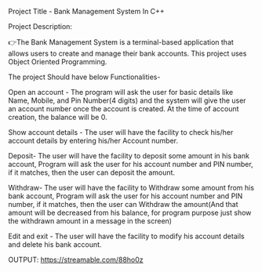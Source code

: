Project Title - Bank Management System In C++

Project Description:

👉The Bank Management System is a terminal-based application that allows users to create and manage their bank accounts. This project uses Object Oriented Programming.

The project Should have below Functionalities- 

Open an account - The program will ask the user for basic details like Name, Mobile, and Pin Number(4 digits)  and the system will give the user an account number once the account is created. At the time of account creation, the balance will be 0.

Show account details - The user will have the facility to check his/her account details by entering his/her Account number.
    
Deposit- The user will have the facility to deposit some amount in his bank account, Program will ask the user for his account number and PIN number, if it matches, then the user can deposit the amount.
    
Withdraw-  The user will have the facility to Withdraw some amount from his bank account, Program will ask the user for his account number and PIN number, if it matches, then the user can Withdraw the amount(And that amount will be decreased from his balance, for program purpose just show the withdrawn amount in a message in the screen)

Edit and exit - The user will have the facility to modify his account details and delete his bank account.



OUTPUT: https://streamable.com/88ho0z

